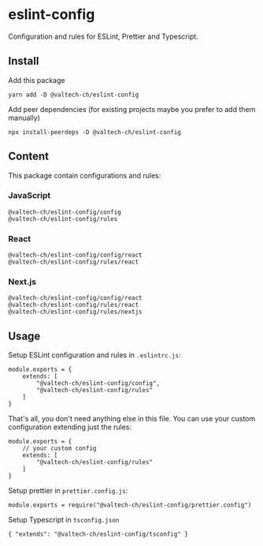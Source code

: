 # eslint-config

Configuration and rules for ESLint, Prettier and Typescript.

## Install

Add this package

    yarn add -D @valtech-ch/eslint-config

Add peer dependencies (for existing projects maybe you prefer to add them manually)

    npx install-peerdeps -D @valtech-ch/eslint-config

## Content

This package contain configurations and rules:

### JavaScript

    @valtech-ch/eslint-config/config
    @valtech-ch/eslint-config/rules

### React

    @valtech-ch/eslint-config/config/react
    @valtech-ch/eslint-config/rules/react

### Next.js

    @valtech-ch/eslint-config/config/react
    @valtech-ch/eslint-config/rules/react
    @valtech-ch/eslint-config/rules/nextjs

## Usage

Setup ESLint configuration and rules in `.eslintrc.js`:

    module.exports = {
        extends: [
            "@valtech-ch/eslint-config/config",
            "@valtech-ch/eslint-config/rules"
        ]
    }

That's all, you don't need anything else in this file. You can use your custom configuration extending just the rules:

    module.exports = {
        // your custom config
        extends: [
            "@valtech-ch/eslint-config/rules"
        ]
    }

Setup prettier in `prettier.config.js`:

    module.exports = require("@valtech-ch/eslint-config/prettier.config")

Setup Typescript in `tsconfig.json`

    { "extends": "@valtech-ch/eslint-config/tsconfig" }
